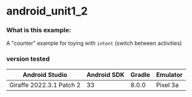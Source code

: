 # android_unit1_2

### What is this example: 

A "counter" example for toying with `intent` (switch between activities)

### version tested
|Android Studio            | Android SDK | Gradle | Emulator |
|--------------------------|-------------|--------|----------|
|Giraffe 2022.3.1 Patch 2  |33           | 8.0.0  | Pixel 3a |
